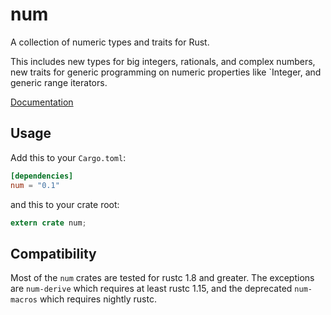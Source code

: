 # num

A collection of numeric types and traits for Rust.

This includes new types for big integers, rationals, and complex numbers,
new traits for generic programming on numeric properties like `Integer,
and generic range iterators.

[Documentation](http://rust-num.github.io/num)

## Usage

Add this to your `Cargo.toml`:

```toml
[dependencies]
num = "0.1"
```

and this to your crate root:

```rust
extern crate num;
```

## Compatibility

Most of the `num` crates are tested for rustc 1.8 and greater.
The exceptions are `num-derive` which requires at least rustc 1.15,
and the deprecated `num-macros` which requires nightly rustc.
